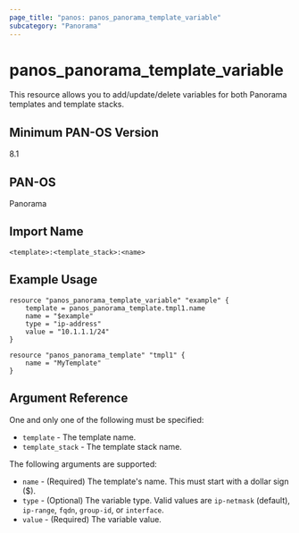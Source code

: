 ```yaml
---
page_title: "panos: panos_panorama_template_variable"
subcategory: "Panorama"
---
```


# panos_panorama_template_variable

This resource allows you to add/update/delete variables for both Panorama
templates and template stacks.


## Minimum PAN-OS Version

8.1


## PAN-OS

Panorama


## Import Name

```
<template>:<template_stack>:<name>
```


## Example Usage

```hcl
resource "panos_panorama_template_variable" "example" {
    template = panos_panorama_template.tmpl1.name
    name = "$example"
    type = "ip-address"
    value = "10.1.1.1/24"
}

resource "panos_panorama_template" "tmpl1" {
    name = "MyTemplate"
}
```

## Argument Reference

One and only one of the following must be specified:

* `template` - The template name.
* `template_stack` - The template stack name.

The following arguments are supported:

* `name` - (Required) The template's name.  This must start with a dollar sign ($).
* `type` - (Optional) The variable type.  Valid values are `ip-netmask`
  (default), `ip-range`, `fqdn`, `group-id`, or `interface`.
* `value` - (Required) The variable value.
